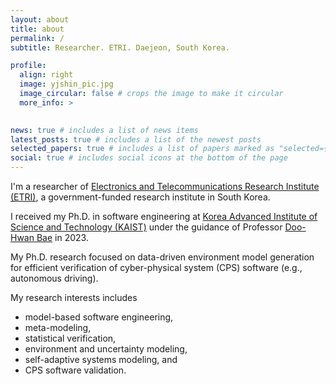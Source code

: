 ```yaml
---
layout: about
title: about
permalink: /
subtitle: Researcher. ETRI. Daejeon, South Korea.

profile:
  align: right
  image: yjshin_pic.jpg
  image_circular: false # crops the image to make it circular
  more_info: >
    

news: true # includes a list of news items
latest_posts: true # includes a list of the newest posts
selected_papers: true # includes a list of papers marked as "selected={true}"
social: true # includes social icons at the bottom of the page
---
```


I'm a researcher of [Electronics and Telecommunications Research Institute (ETRI)](https://www.etri.re.kr/eng/main/main.etri), a government-funded research institute in South Korea. 

I received my Ph.D. in software engineering at [Korea Advanced Institute of Science and Technology (KAIST)](https://www.kaist.ac.kr/en/) under the guidance of Professor [Doo-Hwan Bae](https://cs.kaist.ac.kr/people/view?idx=12&kind=faculty&menu=170) in 2023. 

My Ph.D. research focused on data-driven environment model generation for efficient verification of cyber-physical system (CPS) software (e.g., autonomous driving). 

My research interests includes
* model-based software engineering,
* meta-modeling,
* statistical verification,
* environment and uncertainty modeling,
* self-adaptive systems modeling, and
* CPS software validation.
